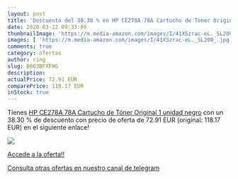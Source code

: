 ```yaml
---
layout: post
title: 'Descuento del 38.30 % en HP CE278A 78A Cartucho de Tóner Original'
date: 2020-03-22 09:33:09
thumbnailImage: 'https://m.media-amazon.com/images/I/41XSzrac-eL._SL200_.jpg'
images: [ 'https://m.media-amazon.com/images/I/41XSzrac-eL._SL200_.jpg' ]
comments: true
category: ofertas
author: ring
slug: B003BFXFHG
description:
actualPrice: 72.91 EUR
comparePrice: 118.17 EUR
inStock: true
---
```


Tienes [HP CE278A 78A Cartucho de Tóner Original  1 unidad  negro](https://www.amazon.com/dp/B003BFXFHG/?tag=redken08-20) con un 38.30 % de descuento con precio de oferta de 72.91 EUR (original: 118.17 EUR) en el siguiente enlace!

[![](https://m.media-amazon.com/images/I/41XSzrac-eL._SL200_.jpg)](https://www.amazon.com/dp/B003BFXFHG/?tag=redken08-20)

[Accede a la oferta!!](https://www.amazon.com/dp/B003BFXFHG/?tag=redken08-20)

[Consulta otras ofertas en nuestro canal de telegram](https://t.me/s/ofertas25)
